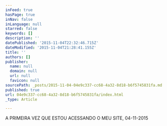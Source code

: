 ```yaml
---
inFeed: true
hasPage: true
inNav: false
inLanguage: null
starred: false
keywords: []
description: ''
datePublished: '2015-11-04T22:32:46.715Z'
dateModified: '2015-11-04T21:28:41.155Z'
title: ''
authors: []
publisher:
  name: null
  domain: null
  url: null
  favicon: null
sourcePath: _posts/2015-11-04-04e9c337-cc68-4a32-8d18-b6f5745831fa.md
published: true
url: 04e9c337-cc68-4a32-8d18-b6f5745831fa/index.html
_type: Article

---
```

A PRIMEIRA VEZ QUE ESTOU ACESSANDO O MEU SITE, 04-11-2015